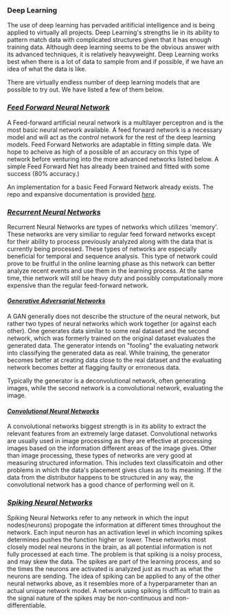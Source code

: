 ### Deep Learning

The use of deep learning has pervaded aritificial intelligence and is being applied to virtually all projects. Deep Learning's strengths lie in its ability to pattern match data with complicated structures given that it has enough training data. Although deep learning seems to be the obvious answer with its advanced techniques, it is relatively heavyweight. Deep Learning works best when there is a lot of data to sample from and if possible, if we have an idea of what the data is like.  

There are virtually endless number of deep learning models that are possible to try out. We have listed a few of them below. 


### *[Feed Forward Neural Network](https://en.wikipedia.org/wiki/Feedforward_neural_network)*

A Feed-forward artificial neural network is a multilayer perceptron and is the most basic neural network available. A feed forward network is a necessary model and will act as the *control* network for the rest of the deep learning models. Feed Forward Networks are adaptable in fitting simple data. We hope to acheive as high of a possible of an accuracy on this type of network before venturing into the more advanced networks listed below. A simple Feed Forward Net has already been trained and fitted with some success (80% accuracy.)

An implementation for a basic Feed Forward Network already exists. The repo and expansive documentation is provided *[here](nets/ffn)*. 

### *[Recurrent Neural Networks](https://en.wikipedia.org/wiki/Recurrent_neural_network)* 

Recurrent Neural Networks are types of networks which utilizes 'memory'. These networks are very similiar to regular feed forward networks except for their ability to process previously analyzed along with the data that is currently being processed. These types of networks are especially beneficial for temporal and sequence analysis. This type of network could prove to be fruitful in the online learning phase as this network can better analyze recent events and use them in the learning process. At the same time, thie network will still be heavy duty and possibly computationally more expensive than the regular feed-forward network. 


#### *[Generative Adversarial Networks](https://en.wikipedia.org/wiki/Generative_adversarial_network)*

A GAN generally does not describe the structure of the neural network, but rather two types of neural networks which work together (or against each other). One generates data similar to some real dataset and the second network, which was formerly trained on the original dataset evaluates the generated data. The generator intends on "fooling" the evaluating network into classifying the generated data as real. While training, the generator becomes better at creating data close to the real dataset and the evaluating network becomes better at flagging faulty or erroneous data. 

Typically the generator is a deconvolutional network, often generating images, while the second network is a convolutional network, evaluating the image.


#### *[Convolutional Neural Networks](https://en.wikipedia.org/wiki/Convolutional_neural_network)*

A convolutional networks biggest strength is in its ability to extract the relevant features from an extremely large dataset. Convolutional networks are usually used in image processing as they are effective at processing images based on the information different areas of the image gives. Other than image processing, these types of networks are very good at measuring structured information. This includes text classificatoin and other problems in which the data's placement gives clues as to its meaning. If the data from the distributor happens to be structured in any way, the convolutional network has a good chance of performing well on it. 


### *[Spiking Neural Networks](https://en.wikipedia.org/wiki/Spiking_neural_network)*

Spiking Neural Networks refer to any network in which the input nodes(neurons) propogate the information at different times throughout the network. Each input neuron has an activation level in which incoming spikes determines pushes the function higher or lower. These networks most closely model real neurons in the brain, as all potential information is not fully processed at each time. The problem is that spiking is a noisy process, and may skew the data. The spikes are part of the learning process, and so the times the neurons are activated is analyzed just as much as what the neurons are sending. The idea of spiking can be applied to any of the other neural networks above, as it resembles more of a hyperparameter than an actual unique network model. A network using spiking is difficult to train as the signal nature of the spikes may be non-continuous and non-differentiable. 